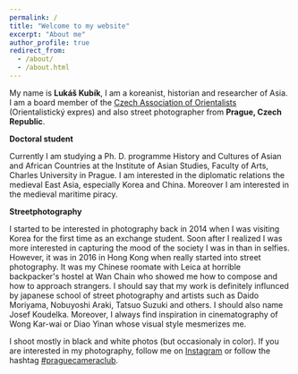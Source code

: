 ```yaml
---
permalink: /
title: "Welcome to my website"
excerpt: "About me"
author_profile: true
redirect_from: 
  - /about/
  - /about.html
---
```


My name is <b>Lukáš Kubík</b>, I am a koreanist, historian and researcher of Asia. I am a board member of the [Czech Association of Orientalists](http://orientalistickyexpres.cz) (Orientalistický expres) and also street photographer from <b>Prague, Czech Republic</b>. 

<b>Doctoral student</b>

Currently I am studying a Ph. D. programme History and Cultures of Asian and African Countries at the Institute of Asian Studies, Faculty of Arts, Charles University in Prague. I am interested in the diplomatic relations the medieval East Asia, especially Korea and China. Moreover I am interested in the medieval maritime piracy.

<b>Streetphotography</b>
<img profile.png>

I started to be interested in photography back in 2014 when I was visiting Korea for the first time as an exchange student. Soon after I realized I was more interested in capturing the mood of the society I was in than in selfies. However, it was in 2016 in Hong Kong when really started into street photography. It was my Chinese roomate with Leica at horrible backpacker's hostel at Wan Chain who showed me how to compose and how to approach strangers. 
I should say that my work is definitely influnced by japanese school of street photography and artists such as Daido Moriyama, Nobuyoshi Araki, Tatsuo Suzuki and others. I should also name Josef Koudelka. Moreover, I always find inspiration in cinematography of  Wong Kar-wai or Diao Yinan whose visual style mesmerizes me. 

I shoot mostly in black and white photos (but occasionaly in color). If you are interested in my photography, follow me on [Instagram](https://www.instagram.com/sifonkubik/) or follow the hashtag [#praguecameraclub](https://www.instagram.com/explore/tags/praguecameraclub/).
